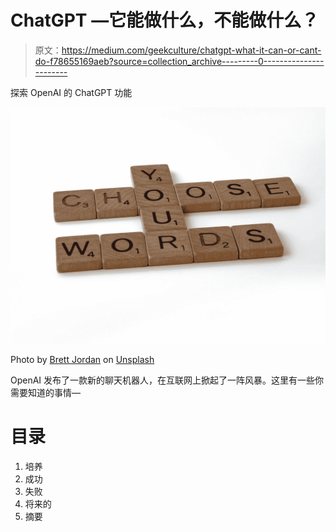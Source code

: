 # ChatGPT —它能做什么，不能做什么？

> 原文：<https://medium.com/geekculture/chatgpt-what-it-can-or-cant-do-f78655169aeb?source=collection_archive---------0----------------------->

探索 OpenAI 的 ChatGPT 功能

![](img/ee0c514999ab9bc6bc14ee096f00f2fb.png)

Photo by [Brett Jordan](https://unsplash.com/@brett_jordan?utm_source=medium&utm_medium=referral) on [Unsplash](https://unsplash.com?utm_source=medium&utm_medium=referral)

OpenAI 发布了一款新的聊天机器人，在互联网上掀起了一阵风暴。这里有一些你需要知道的事情—

# **目录**

1.  培养
2.  成功
3.  失败
4.  将来的
5.  摘要